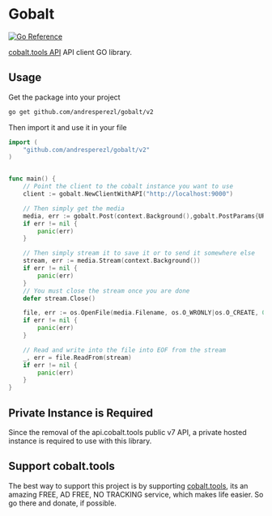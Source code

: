 # Gobalt

[![Go Reference](https://pkg.go.dev/badge/github.com/andresperezl/gobalt/v2.svg)](https://pkg.go.dev/github.com/andresperezl/gobalt/v2)

[cobalt.tools API](https://cobalt.tools/) API client GO library.

## Usage

Get the package into your project

```sh
go get github.com/andresperezl/gobalt/v2
```
Then import it and use it in your file

```go
import (
    "github.com/andresperezl/gobalt/v2"
)


func main() {
    // Point the client to the cobalt instance you want to use
    client := gobalt.NewClientWithAPI("http://localhost:9000")

    // Then simply get the media
    media, err := gobalt.Post(context.Background(),gobalt.PostParams{URL: "https://www.youtube.com/watch?v=dQw4w9WgXcQ"})
    if err != nil {
        panic(err)
    }

    // Then simply stream it to save it or to send it somewhere else
    stream, err := media.Stream(context.Background())
    if err != nil {
        panic(err)
    }
    // You must close the stream once you are done
    defer stream.Close()

    file, err := os.OpenFile(media.Filename, os.O_WRONLY|os.O_CREATE, 0644)
    if err != nil {
        panic(err)
    }

    // Read and write into the file into EOF from the stream
    _, err = file.ReadFrom(stream)
    if err != nil {
        panic(err)
    }
}
```

## Private Instance is Required

Since the removal of the api.cobalt.tools public v7 API, a private hosted
instance is required to use with this library.

## Support cobalt.tools

The best way to support this project is by supporting
[cobalt.tools](https://cobalt.tools/),
its an amazing FREE, AD FREE, NO TRACKING service, which makes life easier. So
go there and donate, if possible.
